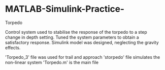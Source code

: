 # MATLAB-Simulink-Practice-

Torpedo 

Control system used to stabilise the response of the torpedo to a step change in depth setting. Tuned the system parameters to obtain a satisfactory response. 
Simulink model was designed, neglecting the gravity effects.

'Torpedo_3' file was used for trail and approach 
'storpedo' file simulates the non-linear system 
'Torpedo.m' is the main file 

